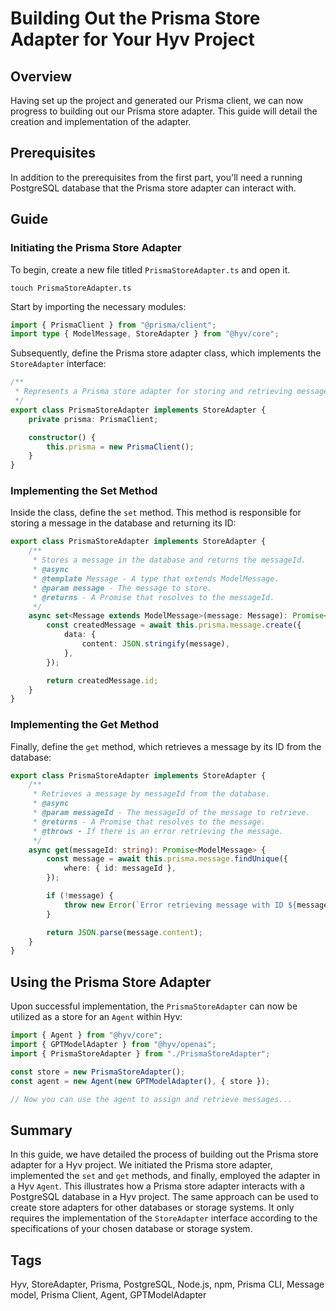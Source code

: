 # Building Out the Prisma Store Adapter for Your Hyv Project

## Overview

Having set up the project and generated our Prisma client, we can now progress to building out our
Prisma store adapter. This guide will detail the creation and implementation of the adapter.

## Prerequisites

In addition to the prerequisites from the first part, you'll need a running PostgreSQL database that
the Prisma store adapter can interact with.

## Guide

### Initiating the Prisma Store Adapter

To begin, create a new file titled `PrismaStoreAdapter.ts` and open it.

```shell
touch PrismaStoreAdapter.ts
```

Start by importing the necessary modules:

```typescript
import { PrismaClient } from "@prisma/client";
import type { ModelMessage, StoreAdapter } from "@hyv/core";
```

Subsequently, define the Prisma store adapter class, which implements the `StoreAdapter` interface:

```typescript
/**
 * Represents a Prisma store adapter for storing and retrieving messages.
 */
export class PrismaStoreAdapter implements StoreAdapter {
    private prisma: PrismaClient;

    constructor() {
        this.prisma = new PrismaClient();
    }
}
```

### Implementing the Set Method

Inside the class, define the `set` method. This method is responsible for storing a message in the
database and returning its ID:

```typescript
export class PrismaStoreAdapter implements StoreAdapter {
    /**
     * Stores a message in the database and returns the messageId.
     * @async
     * @template Message - A type that extends ModelMessage.
     * @param message - The message to store.
     * @returns - A Promise that resolves to the messageId.
     */
    async set<Message extends ModelMessage>(message: Message): Promise<string> {
        const createdMessage = await this.prisma.message.create({
            data: {
                content: JSON.stringify(message),
            },
        });

        return createdMessage.id;
    }
}
```

### Implementing the Get Method

Finally, define the `get` method, which retrieves a message by its ID from the database:

```typescript
export class PrismaStoreAdapter implements StoreAdapter {
    /**
     * Retrieves a message by messageId from the database.
     * @async
     * @param messageId - The messageId of the message to retrieve.
     * @returns - A Promise that resolves to the message.
     * @throws - If there is an error retrieving the message.
     */
    async get(messageId: string): Promise<ModelMessage> {
        const message = await this.prisma.message.findUnique({
            where: { id: messageId },
        });

        if (!message) {
            throw new Error(`Error retrieving message with ID ${messageId}`);
        }

        return JSON.parse(message.content);
    }
}
```

## Using the Prisma Store Adapter

Upon successful implementation, the `PrismaStoreAdapter` can now be utilized as a store for an
`Agent` within Hyv:

```typescript
import { Agent } from "@hyv/core";
import { GPTModelAdapter } from "@hyv/openai";
import { PrismaStoreAdapter } from "./PrismaStoreAdapter";

const store = new PrismaStoreAdapter();
const agent = new Agent(new GPTModelAdapter(), { store });

// Now you can use the agent to assign and retrieve messages...
```

## Summary

In this guide, we have detailed the process of building out the Prisma store adapter for a Hyv
project. We initiated the Prisma store adapter, implemented the `set` and `get` methods, and
finally, employed the adapter in a Hyv `Agent`. This illustrates how a Prisma store adapter
interacts with a PostgreSQL database in a Hyv project. The same approach can be used to create store
adapters for other databases or storage systems. It only requires the implementation of the
`StoreAdapter` interface according to the specifications of your chosen database or storage system.

## Tags

Hyv, StoreAdapter, Prisma, PostgreSQL, Node.js, npm, Prisma CLI, Message model, Prisma Client,
Agent, GPTModelAdapter
